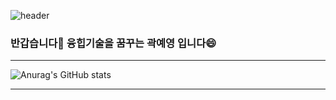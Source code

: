 ![header](https://capsule-render.vercel.app/api?type=waving&color=auto&height=230&section=header&text=YeYoung-Kwak&fontSize=55&animation=fadeIn&fontAlignY=40&desc=GitHub&descAlignY=56&descAlign=62)

### 반갑습니다👋 융힙기술을 꿈꾸는 곽예영 입니다😄

***
![Anurag's GitHub stats](https://github-readme-stats.vercel.app/api?username=YY-Tech&show_icons=true&theme=merko)
***
